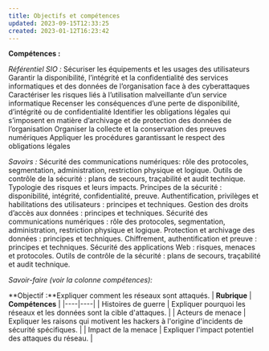 ```yaml
---
title: Objectifs et compétences
updated: 2023-09-15T12:33:25
created: 2023-01-12T16:23:42
---
```


**Compétences :**

*Référentiel SIO :*
Sécuriser les équipements et les usages des utilisateurs
Garantir la disponibilité, l’intégrité et la confidentialité des services informatiques et des données de l’organisation face à des cyberattaques
Caractériser les risques liés à l’utilisation malveillante d’un service informatique
Recenser les conséquences d’une perte de disponibilité, d’intégrité ou de confidentialité
Identifier les obligations légales qui s’imposent en matière d’archivage et de protection des données de l’organisation
Organiser la collecte et la conservation des preuves numériques
Appliquer les procédures garantissant le respect des obligations légales

*Savoirs :*
Sécurité des communications numériques: rôle des protocoles, segmentation, administration, restriction physique et logique.
Outils de contrôle de la sécurité : plans de secours, traçabilité et audit technique.
Typologie des risques et leurs impacts.
Principes de la sécurité : disponibilité, intégrité, confidentialité, preuve.
Authentification, privilèges et habilitations des utilisateurs : principes et techniques.
Gestion des droits d’accès aux données : principes et techniques.
Sécurité des communications numériques : rôle des protocoles, segmentation, administration, restriction physique et logique.
Protection et archivage des données : principes et techniques.
Chiffrement, authentification et preuve : principes et techniques.
Sécurité des applications Web : risques, menaces et protocoles.
Outils de contrôle de la sécurité : plans de secours, traçabilité et audit technique.

*Savoir-faire (voir la colonne compétences):*

**Objectif :**Expliquer comment les réseaux sont attaqués.
| **Rubrique** | **Compétences** |
|----|----|
| Histoires de guerre | Expliquer pourquoi les réseaux et les données sont la cible d'attaques. |
| Acteurs de menace | Expliquer les raisons qui motivent les hackers à l'origine d'incidents de sécurité spécifiques. |
| Impact de la menace | Expliquer l'impact potentiel des attaques du réseau. |
